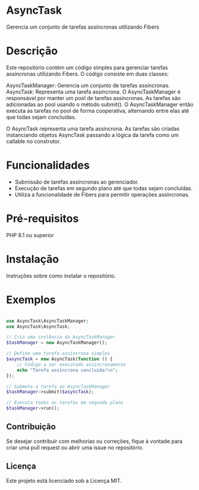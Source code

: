 # AsyncTask
Gerencia um conjunto de tarefas assíncronas utilizando Fibers


# Descrição

Este repositório contém um código simples para gerenciar tarefas assíncronas utilizando Fibers.
O código consiste em duas classes:

AsyncTaskManager: Gerencia um conjunto de tarefas assíncronas.
AsyncTask: Representa uma tarefa assíncrona.
O AsyncTaskManager é responsável por manter um pool de tarefas assíncronas. As tarefas são adicionadas ao pool usando o método submit(). O AsyncTaskManager então executa as tarefas no pool de forma cooperativa, alternando entre elas até que todas sejam concluídas.

O AsyncTask representa uma tarefa assíncrona. As tarefas são criadas instanciando objetos AsyncTask passando a lógica da tarefa como um callable no construtor.

# Funcionalidades
- Submissão de tarefas assíncronas ao gerenciador.
- Execução de tarefas em segundo plano até que todas sejam concluídas.
- Utiliza a funcionalidade de Fibers para permitir operações assíncronas.

# Pré-requisitos

PHP 8.1 ou superior

# Instalação

Instruções sobre como instalar o repositório.

# Exemplos

```php

use AsyncTask\AsyncTaskManager;
use AsyncTask\AsyncTask;

// Cria uma instância do AsyncTaskManager
$taskManager = new AsyncTaskManager();

// Define uma tarefa assíncrona simples
$asyncTask = new AsyncTask(function () {
    // Código a ser executado assincronamente
    echo "Tarefa assíncrona concluída!\n";
});

// Submete a tarefa ao AsyncTaskManager
$taskManager->submit($asyncTask);

// Executa todas as tarefas em segundo plano
$taskManager->run();
```



## Contribuição

Se desejar contribuir com melhorias ou correções, fique à vontade para criar uma pull request ou abrir uma issue no repositório.

## Licença

Este projeto está licenciado sob a Licença MIT.
